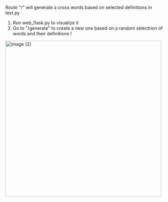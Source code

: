 Route "/" will generate a cross words based on selected definitions in text.py
1) Run web_flask.py to visualize it
2) Go to "/generate" to create a new one based on a random selectrion of words and their definitions !

<img width="488" alt="image (2)" src="https://github.com/fhabert/cross_words/assets/77192553/fff00467-622e-41ae-8231-2a948f3e24f7">

